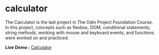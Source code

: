 # calculator

The Calculator is the last project in The Odin Project Foundation Course.  
In this project, concepts such as flexbox, DOM, conditional statements, string methods, working with mouse and keyboard events, and functions were worked on and practiced.

**Live Demo :**
<a href=https://yhycoder.github.io/calculator/>Calculator</a>